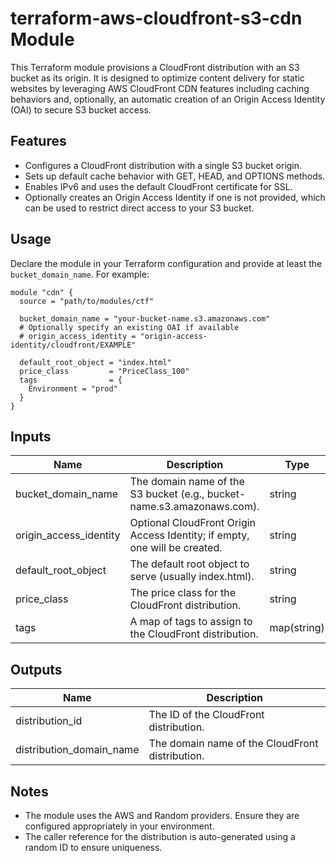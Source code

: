 # terraform-aws-cloudfront-s3-cdn Module

This Terraform module provisions a CloudFront distribution with an S3 bucket as its origin. It is designed to optimize content delivery for static websites by leveraging AWS CloudFront CDN features including caching behaviors and, optionally, an automatic creation of an Origin Access Identity (OAI) to secure S3 bucket access.

## Features

- Configures a CloudFront distribution with a single S3 bucket origin.
- Sets up default cache behavior with GET, HEAD, and OPTIONS methods.
- Enables IPv6 and uses the default CloudFront certificate for SSL.
- Optionally creates an Origin Access Identity if one is not provided, which can be used to restrict direct access to your S3 bucket.

## Usage

Declare the module in your Terraform configuration and provide at least the `bucket_domain_name`. For example:

```hcl
module "cdn" {
  source = "path/to/modules/ctf"

  bucket_domain_name = "your-bucket-name.s3.amazonaws.com"
  # Optionally specify an existing OAI if available
  # origin_access_identity = "origin-access-identity/cloudfront/EXAMPLE"

  default_root_object = "index.html"
  price_class         = "PriceClass_100"
  tags                = {
    Environment = "prod"
  }
}
```

## Inputs

| Name                    | Description                                                                 | Type         | Default             |
|-------------------------|-----------------------------------------------------------------------------|--------------|---------------------|
| bucket_domain_name      | The domain name of the S3 bucket (e.g., bucket-name.s3.amazonaws.com).       | string       | n/a                 |
| origin_access_identity  | Optional CloudFront Origin Access Identity; if empty, one will be created.     | string       | ""                |
| default_root_object     | The default root object to serve (usually index.html).                       | string       | "index.html"      |
| price_class             | The price class for the CloudFront distribution.                             | string       | "PriceClass_100"  |
| tags                    | A map of tags to assign to the CloudFront distribution.                      | map(string)  | {}                  |

## Outputs

| Name                         | Description                                           |
|------------------------------|-------------------------------------------------------|
| distribution_id              | The ID of the CloudFront distribution.                |
| distribution_domain_name     | The domain name of the CloudFront distribution.       |

## Notes

- The module uses the AWS and Random providers. Ensure they are configured appropriately in your environment.
- The caller reference for the distribution is auto-generated using a random ID to ensure uniqueness.


